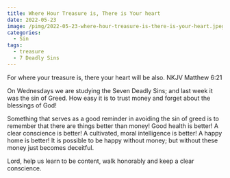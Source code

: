 ```yaml
---
title: Where Hour Treasure is, There is Your heart
date: 2022-05-23
image: /pimg/2022-05-23-where-hour-treasure-is-there-is-your-heart.jpeg
categories:
  - Sin
tags:
  - treasure
  - 7 Deadly Sins
---
```


<p>For where your treasure is, there your heart will be also. NKJV Matthew 6:21</p><p>On Wednesdays we are studying the Seven Deadly Sins; and last week it was the sin of Greed. How easy it is to trust money and forget about the blessings of God!</p><p>Something that serves as a good reminder in avoiding the sin of greed is to remember that there are things better than money! Good health is better! A clear conscience is better! A cultivated, moral intelligence is better! A happy home is better! It is possible to be happy without money; but without these money just becomes deceitful.</p><p>Lord, help us learn to be content, walk honorably and keep a clear conscience. </p>

